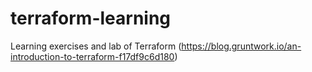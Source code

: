 # terraform-learning
Learning exercises and lab of Terraform (https://blog.gruntwork.io/an-introduction-to-terraform-f17df9c6d180)
